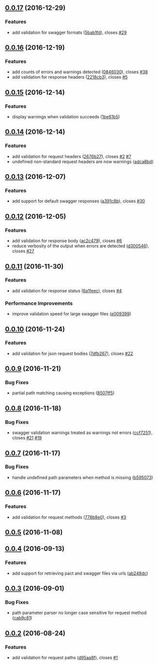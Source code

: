 <a name="0.0.17"></a>
## [0.0.17](https://bitbucket.org/atlassian/swagger-pact-validator/compare/0.0.16...v0.0.17) (2016-12-29)


### Features

* add validation for swagger formats ([5bab1fd](https://bitbucket.org/atlassian/swagger-pact-validator/commits/5bab1fd)), closes [#29](https://bitbucket.org/atlassian/swagger-pact-validator/issue/29)



<a name="0.0.16"></a>
## [0.0.16](https://bitbucket.org/atlassian/swagger-pact-validator/compare/0.0.15...v0.0.16) (2016-12-19)


### Features

* add counts of errors and warnings detected ([0846030](https://bitbucket.org/atlassian/swagger-pact-validator/commits/0846030)), closes [#38](https://bitbucket.org/atlassian/swagger-pact-validator/issue/38)
* add validation for response headers ([2218cb3](https://bitbucket.org/atlassian/swagger-pact-validator/commits/2218cb3)), closes [#5](https://bitbucket.org/atlassian/swagger-pact-validator/issue/5)



<a name="0.0.15"></a>
## [0.0.15](https://bitbucket.org/atlassian/swagger-pact-validator/compare/0.0.14...v0.0.15) (2016-12-14)


### Features

* display warnings when validation succeeds ([1be61b5](https://bitbucket.org/atlassian/swagger-pact-validator/commits/1be61b5))



<a name="0.0.14"></a>
## [0.0.14](https://bitbucket.org/atlassian/swagger-pact-validator/compare/0.0.13...v0.0.14) (2016-12-14)


### Features

* add validation for request headers ([2676b27](https://bitbucket.org/atlassian/swagger-pact-validator/commits/2676b27)), closes [#2](https://bitbucket.org/atlassian/swagger-pact-validator/issue/2) [#7](https://bitbucket.org/atlassian/swagger-pact-validator/issue/7)
* undefined non-standard request headers are now warnings ([adca8bd](https://bitbucket.org/atlassian/swagger-pact-validator/commits/adca8bd))



<a name="0.0.13"></a>
## [0.0.13](https://bitbucket.org/atlassian/swagger-pact-validator/compare/0.0.12...v0.0.13) (2016-12-07)


### Features

* add support for default swagger responses ([a391c8b](https://bitbucket.org/atlassian/swagger-pact-validator/commits/a391c8b)), closes [#30](https://bitbucket.org/atlassian/swagger-pact-validator/issue/30)



<a name="0.0.12"></a>
## [0.0.12](https://bitbucket.org/atlassian/swagger-pact-validator/compare/0.0.11...v0.0.12) (2016-12-05)


### Features

* add validation for response body ([ac2c479](https://bitbucket.org/atlassian/swagger-pact-validator/commits/ac2c479)), closes [#6](https://bitbucket.org/atlassian/swagger-pact-validator/issue/6)
* reduce verbosity of the output when errors are detected ([d300546](https://bitbucket.org/atlassian/swagger-pact-validator/commits/d300546)), closes [#27](https://bitbucket.org/atlassian/swagger-pact-validator/issue/27)



<a name="0.0.11"></a>
## [0.0.11](https://bitbucket.org/atlassian/swagger-pact-validator/compare/0.0.10...v0.0.11) (2016-11-30)


### Features

* add validation for response status ([6a1feec](https://bitbucket.org/atlassian/swagger-pact-validator/commits/6a1feec)), closes [#4](https://bitbucket.org/atlassian/swagger-pact-validator/issue/4)


### Performance Improvements

* improve validation speed for large swagger files ([e009399](https://bitbucket.org/atlassian/swagger-pact-validator/commits/e009399))



<a name="0.0.10"></a>
## [0.0.10](https://bitbucket.org/atlassian/swagger-pact-validator/compare/0.0.9...v0.0.10) (2016-11-24)


### Features

* add validation for json request bodies ([7dfb267](https://bitbucket.org/atlassian/swagger-pact-validator/commits/7dfb267)), closes [#22](https://bitbucket.org/atlassian/swagger-pact-validator/issue/22)



<a name="0.0.9"></a>
## [0.0.9](https://bitbucket.org/atlassian/swagger-pact-validator/compare/0.0.8...v0.0.9) (2016-11-21)


### Bug Fixes

* partial path matching causing exceptions ([8507ff5](https://bitbucket.org/atlassian/swagger-pact-validator/commits/8507ff5))



<a name="0.0.8"></a>
## [0.0.8](https://bitbucket.org/atlassian/swagger-pact-validator/compare/0.0.7...v0.0.8) (2016-11-18)


### Bug Fixes

* swagger validation warnings treated as warnings not errors ([ccf7251](https://bitbucket.org/atlassian/swagger-pact-validator/commits/ccf7251)), closes [#21](https://bitbucket.org/atlassian/swagger-pact-validator/issue/21) [#19](https://bitbucket.org/atlassian/swagger-pact-validator/issue/19)



<a name="0.0.7"></a>
## [0.0.7](https://bitbucket.org/atlassian/swagger-pact-validator/compare/0.0.6...v0.0.7) (2016-11-17)


### Bug Fixes

* handle undefined path parameters when method is missing ([b595073](https://bitbucket.org/atlassian/swagger-pact-validator/commits/b595073))



<a name="0.0.6"></a>
## [0.0.6](https://bitbucket.org/atlassian/swagger-pact-validator/compare/0.0.5...v0.0.6) (2016-11-17)


### Features

* add validation for request methods ([778b8e0](https://bitbucket.org/atlassian/swagger-pact-validator/commits/778b8e0)), closes [#3](https://bitbucket.org/atlassian/swagger-pact-validator/issue/3)



<a name="0.0.5"></a>
## [0.0.5](https://bitbucket.org/atlassian/swagger-pact-validator/compare/0.0.4...v0.0.5) (2016-11-08)



<a name="0.0.4"></a>
## [0.0.4](https://bitbucket.org/atlassian/swagger-pact-validator/compare/0.0.3...v0.0.4) (2016-09-13)


### Features

* add support for retrieving pact and swagger files via urls ([ab248dc](https://bitbucket.org/atlassian/swagger-pact-validator/commits/ab248dc))



<a name="0.0.3"></a>
## [0.0.3](https://bitbucket.org/atlassian/swagger-pact-validator/compare/0.0.2...v0.0.3) (2016-09-01)


### Bug Fixes

* path parameter parser no longer case sensitive for request method ([cab9c81](https://bitbucket.org/atlassian/swagger-pact-validator/commits/cab9c81))



<a name="0.0.2"></a>
## [0.0.2](https://bitbucket.org/atlassian/swagger-pact-validator/compare/0.0.1...v0.0.2) (2016-08-24)


### Features

* add validation for request paths ([d95aa8f](https://bitbucket.org/atlassian/swagger-pact-validator/commits/d95aa8f)), closes [#1](https://bitbucket.org/atlassian/swagger-pact-validator/issue/1)



